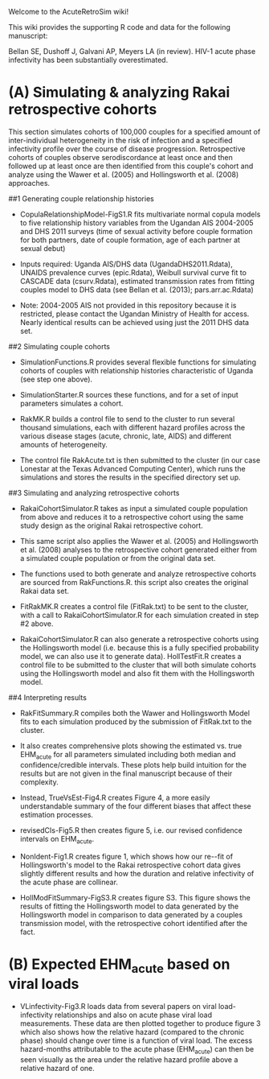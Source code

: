Welcome to the AcuteRetroSim wiki!

This wiki provides the supporting R code and data for the following manuscript:

Bellan SE, Dushoff J, Galvani AP, Meyers LA (in review). HIV-1 acute phase infectivity has been substantially overestimated.

# (A) Simulating & analyzing Rakai retrospective cohorts

This section simulates cohorts of 100,000 couples for a specified amount of inter-individual heterogeneity in the risk of infection and a specified infectivity profile over the course of disease progression. Retrospective cohorts of couples observe serodiscordance at least once and then followed up at least once are then identified from this couple's cohort and analyze using the Wawer et al. (2005) and Hollingsworth et al. (2008) approaches.

##1 Generating couple relationship histories

* CopulaRelationshipModel-FigS1.R fits multivariate normal copula models to five relationship history variables from the Ugandan AIS 2004-2005 and DHS 2011 surveys (time of sexual activity before couple formation for both partners, date of couple formation, age of each partner at sexual debut)

* Inputs required: Uganda AIS/DHS data (UgandaDHS2011.Rdata), UNAIDS prevalence curves (epic.Rdata), Weibull survival curve fit to CASCADE data (csurv.Rdata), estimated transmission rates from fitting couples model to DHS data (see Bellan et al. (2013); pars.arr.ac.Rdata)

* Note: 2004-2005 AIS not provided in this repository because it is restricted, please contact the Ugandan Ministry of Health for access.  Nearly identical results can be achieved using just the 2011 DHS data set. 

##2 Simulating couple cohorts

* SimulationFunctions.R provides several flexible functions for simulating cohorts of couples with relationship histories characteristic of Uganda (see step one above).

* SimulationStarter.R sources these functions, and for a set of input parameters simulates a cohort.

* RakMK.R builds a control file to send to the cluster to run several thousand simulations, each with different hazard profiles across the various disease stages (acute, chronic, late, AIDS) and different amounts of heterogeneity.

*  The control file RakAcute.txt is then submitted to the cluster (in our case Lonestar at the Texas Advanced Computing Center), which runs the simulations and stores the results in the specified directory set up. 

##3 Simulating and analyzing retrospective cohorts

* RakaiCohortSimulator.R takes as input a simulated couple population from above and reduces it to a retrospective cohort using the same study design as the original Rakai retrospective cohort.

* This same script also applies the Wawer et al. (2005) and Hollingsworth et al. (2008) analyses to the retrospective cohort generated either from a simulated couple population or from the original data set.

* The functions used to both generate and analyze retrospective cohorts are sourced from RakFunctions.R. this script also creates the original Rakai data set.

* FitRakMK.R creates a control file (FitRak.txt) to be sent to the cluster, with a call to RakaiCohortSimulator.R for each simulation created in step #2 above.

* RakaiCohortSimulator.R can also generate a retrospective cohorts using the Hollingsworth model (i.e. because this is a fully specified probability model, we can also use it to generate data). HollTestFit.R creates a control file to be submitted to the cluster that will both simulate cohorts using the Hollingsworth model and also fit them with the Hollingsworth model.

##4 Interpreting results

* RakFitSummary.R compiles both the Wawer and Hollingsworth Model fits to each simulation produced by the submission of FitRak.txt to the cluster.

* It also creates comprehensive plots showing the estimated vs. true EHM<sub>acute</sub> for all parameters simulated including both median and confidence/credible intervals. These plots help build intuition for the results but are not given in the final manuscript because of their complexity.

*  Instead, TrueVsEst-Fig4.R creates Figure 4, a more easily understandable summary of the four different biases that affect these estimation processes.

* revisedCIs-Fig5.R then creates figure 5, i.e. our revised confidence intervals on EHM<sub>acute</sub>.

* NonIdent-Fig1.R creates figure 1, which shows how our re--fit of Hollingsworth's model to the Rakai retrospective cohort data gives slightly different results and how the duration and relative infectivity of the acute phase are collinear.

* HollModFitSummary-FigS3.R creates figure S3. This figure shows the results of fitting the Hollingsworth model to data generated by the Hollingsworth model in comparison to data generated by a couples transmission model, with the retrospective cohort identified after the fact.

# (B) Expected EHM<sub>acute</sub> based on viral loads

* VLinfectivity-Fig3.R loads data from several papers on viral load-infectivity relationships and also on acute phase viral load measurements. These data are then plotted together to produce figure 3 which also shows how the relative hazard (compared to the chronic phase) should change over time is a function of viral load. The excess hazard-months attributable to the acute phase (EHM<sub>acute</sub>) can then be seen visually as the area under the relative hazard profile above a relative hazard of one.
